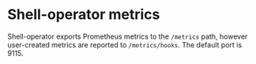 # Shell-operator metrics

Shell-operator exports Prometheus metrics to the `/metrics` path, however user-created metrics are reported to `/metrics/hooks`. The default port is 9115.
